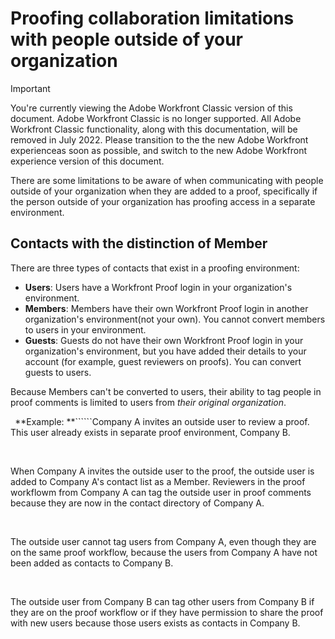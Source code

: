 

# Proofing collaboration limitations with people outside of your organization

>[!IMPORTANT]
>
>You're currently viewing the Adobe Workfront Classic version of this document. Adobe Workfront Classic is no longer supported. All Adobe Workfront Classic functionality, along with this documentation, will be removed in July 2022. Please transition to the the new Adobe Workfront experienceas soon as possible, and switch to the new Adobe Workfront experience version of this document.

There are some limitations to be aware of when communicating with people outside of your organization when they are added to a proof, specifically if the person outside of your organization has proofing access in a separate environment.

## Contacts with the distinction of Member

There are three types of contacts that exist in a proofing environment:

* **Users**: Users have a Workfront Proof login in your organization's environment.
* **Members**: Members have their own Workfront Proof login in another organization's environment(not your own). You cannot convert members to users in your environment.
* **Guests**: Guests do not have their own Workfront Proof login in your organization's environment, but you have added their details to your account (for example, guest reviewers on proofs). You can convert guests to users.

Because Members can't be converted to users, their ability to tag people in proof comments is limited to users from *their original organization*.

``` ```**Example: **``````Company A invites an outside user to review a proof. This user already exists in separate proof environment, Company B.

&nbsp;

When Company A invites the outside user to the proof, the outside user is added to Company A's contact list as a Member. Reviewers in the proof workflowm from Company A can tag the outside user in proof comments because they are now in the contact directory of Company A.

&nbsp;

The outside user cannot tag users from Company A, even though they are on the same proof workflow, because the users from Company A have not been added as contacts to Company B.

&nbsp;

The outside user from Company B can tag other users from Company B if they are on the proof workflow or if they have permission to share the proof with new users because those users exists as contacts in Company B. 
